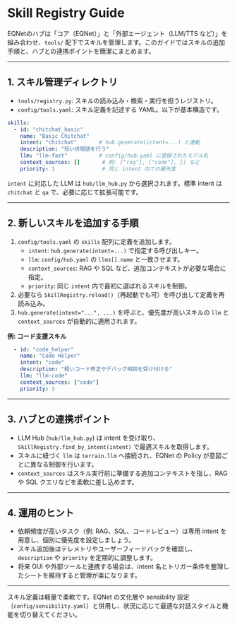 ﻿# Skill Registry Guide

EQNetのハブは「コア（EQNet）」と「外部エージェント（LLM/TTS など）」を組み合わせ、`tools/` 配下でスキルを管理します。このガイドではスキルの追加手順と、ハブとの連携ポイントを簡潔にまとめます。

---

## 1. スキル管理ディレクトリ
- `tools/registry.py`: スキルの読み込み・検索・実行を担うレジストリ。
- `config/tools.yaml`: スキル定義を記述する YAML。以下が基本構造です。

```yaml
skills:
  - id: "chitchat_basic"
    name: "Basic Chitchat"
    intent: "chitchat"       # hub.generate(intent=...) と連動
    description: "短い世間話を行う"
    llm: "llm-fast"          # config/hub.yaml に登録されたモデル名
    context_sources: []       # 例: ["rag"], ["code"], [] など
    priority: 1               # 同じ intent 内での優先度
```

`intent` に対応した LLM は `hub/llm_hub.py` から選択されます。標準 intent は `chitchat` と `qa` で、必要に応じて拡張可能です。

---

## 2. 新しいスキルを追加する手順
1. `config/tools.yaml` の `skills` 配列に定義を追加します。  
   - `intent`: `hub.generate(intent=...)` で指定する呼び出しキー。  
   - `llm`: `config/hub.yaml` の `llms[].name` と一致させます。  
   - `context_sources`: RAG や SQL など、追加コンテキストが必要な場合に指定。  
   - `priority`: 同じ `intent` 内で最初に選ばれるスキルを制御。  
2. 必要なら `SkillRegistry.reload()`（再起動でも可）を呼び出して定義を再読み込み。
3. `hub.generate(intent="...", ...)` を呼ぶと、優先度が高いスキルの `llm` と `context_sources` が自動的に適用されます。

**例: コード支援スキル**
```yaml
  - id: "code_helper"
    name: "Code Helper"
    intent: "code"
    description: "軽いコード修正やデバッグ相談を受け付ける"
    llm: "llm-code"
    context_sources: ["code"]
    priority: 3
```

---

## 3. ハブとの連携ポイント
- LLM Hub (`hub/llm_hub.py`) は intent を受け取り、`SkillRegistry.find_by_intent(intent)` で最適スキルを取得します。
- スキルに紐づく `llm` は `terrain.llm` へ接続され、EQNet の Policy が意図ごとに異なる制御を行います。
- `context_sources` はスキル実行前に準備する追加コンテキストを指し、RAG や SQL クエリなどを柔軟に差し込めます。

---

## 4. 運用のヒント
- 依頼頻度が高いタスク（例: RAG、SQL、コードレビュー）は専用 intent を用意し、個別に優先度を設定しましょう。
- スキル追加後はテレメトリやユーザーフィードバックを確認し、`description` や `priority` を定期的に調整します。
- 将来 GUI や外部ツールと連携する場合は、intent 名とトリガー条件を整理したシートを維持すると管理が楽になります。

---

スキル定義は軽量で柔軟です。EQNet の文化層や sensibility 設定（`config/sensibility.yaml`）と併用し、状況に応じて最適な対話スタイルと機能を切り替えてください。
